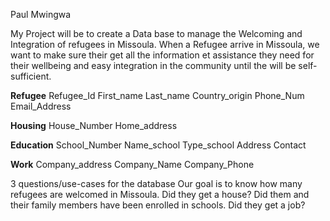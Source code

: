 Paul Mwingwa

My Project will be to create a Data base to manage the Welcoming and Integration of refugees in Missoula.
When a Refugee arrive in Missoula, we want to make sure their get all the information et assistance they need for their wellbeing and easy integration in the community until the will be self-sufficient. 

**Refugee**
Refugee_Id
First_name
Last_name
Country_origin
Phone_Num
Email_Address

**Housing**
House_Number
Home_address

**Education**
School_Number
Name_school
Type_school
Address
Contact

**Work**
Company_address
Company_Name
Company_Phone


 3 questions/use-cases for the database
Our goal is to know how many refugees are welcomed in Missoula.
Did they get a house? 
Did them and their family members have been enrolled in schools. 
Did they get a job?

